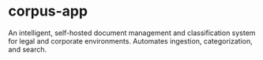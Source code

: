 # corpus-app
An intelligent, self-hosted document management and classification system for legal and corporate environments. Automates ingestion, categorization, and search.
